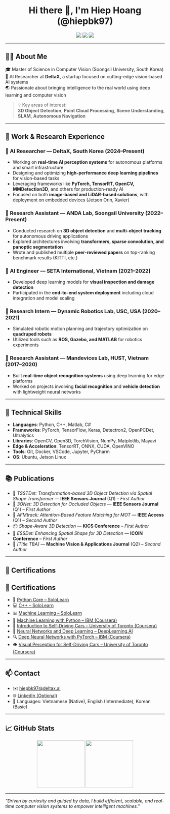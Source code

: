 <h1 align="center">Hi there 👋, I'm Hiep Hoang (@hiepbk97)</h1>

<p align="center">
  <img src="https://img.shields.io/badge/AI%20Researcher-DeltaX-blue" />
  <img src="https://img.shields.io/badge/MSc-Soongsil%20University-orange" />
  <img src="https://img.shields.io/badge/Computer%20Vision-3D%20AI%20Systems-green" />
</p>

---

## 👨‍💻 About Me

🎓 Master of Science in Computer Vision (Soongsil University, South Korea)  
💼 AI Researcher at **DeltaX**, a startup focused on cutting-edge vision-based AI systems  
🌏 Passionate about bringing intelligence to the real world using deep learning and computer vision  

> 💡 Key areas of interest:  
> **3D Object Detection**, **Point Cloud Processing**, **Scene Understanding**, **SLAM**, **Autonomous Navigation**

---

## 🔬 Work & Research Experience

### 🔹 AI Researcher — DeltaX, South Korea (2024–Present)

- Working on **real-time AI perception systems** for autonomous platforms and smart infrastructure
- Designing and optimizing **high-performance deep learning pipelines** for vision-based tasks
- Leveraging frameworks like **PyTorch, TensorRT, OpenCV, MMDetection3D**, and others for production-ready AI
- Focused on both **image-based and LiDAR-based solutions**, with deployment on embedded devices (Jetson Orin, Xavier)

### 🔹 Research Assistant — ANDA Lab, Soongsil University (2022–Present)

- Conducted research on **3D object detection** and **multi-object tracking** for autonomous driving applications  
- Explored architectures involving **transformers, sparse convolution, and panoptic segmentation**
- Wrote and published multiple **peer-reviewed papers** on top-ranking benchmark results (KITTI, etc.)

### 🔹 AI Engineer — SETA International, Vietnam (2021–2022)

- Developed deep learning models for **visual inspection and damage detection**
- Participated in the **end-to-end system deployment** including cloud integration and model scaling

### 🔹 Research Intern — Dynamic Robotics Lab, USC, USA (2020–2021)

- Simulated robotic motion planning and trajectory optimization on **quadruped robots**
- Utilized tools such as **ROS, Gazebo, and MATLAB** for robotics experiments

### 🔹 Research Assistant — Mandevices Lab, HUST, Vietnam (2017–2020)

- Built **real-time object recognition systems** using deep learning for edge platforms
- Worked on projects involving **facial recognition** and **vehicle detection** with lightweight neural networks

---

## 🧠 Technical Skills

- **Languages**: Python, C++, Matlab, C#
- **Frameworks**: PyTorch, TensorFlow, Keras, Detectron2, OpenPCDet, Ultralytics
- **Libraries**: OpenCV, Open3D, TorchVision, NumPy, Matplotlib, Mayavi
- **Edge & Acceleration**: TensorRT, ONNX, CUDA, OpenVINO
- **Tools**: Git, Docker, VSCode, Jupyter, PyCharm
- **OS**: Ubuntu, Jetson Linux

---

## 📚 Publications

- 🏅 *TSSTDet: Transformation-based 3D Object Detection via Spatial Shape Transformer* — **IEEE Sensors Journal** (Q1) – *First Author*
- 🏅 *3ONet: 3D Detection for Occluded Objects* — **IEEE Sensors Journal** (Q1) – *First Author*
- 🧠 *AFMtrack: Attention-Based Feature Matching for MOT* — **IEEE Access** (Q1) – *Second Author*
- 📦 *Shape-Aware 3D Detection* — **KICS Conference** – *First Author*
- 🧩 *ESSDet: Enhancing Spatial Shape for 3D Detection* — **ICOIN Conference** – *First Author*
- 🧠 *[Title TBA]* — **Machine Vision & Applications Journal** (Q2) – *Second Author*

---

## 📜 Certifications 
## 📜 Certifications
- 🐍 [Python Core – SoloLearn](https://www.sololearn.com/certificates/CC-GE7BBX5A)
- 💻 [C++ – SoloLearn](https://www.sololearn.com/certificates/CC-NMWQW7VX)
- 📊 [Machine Learning – SoloLearn](https://www.sololearn.com/certificates/CT-CQAA2UKN)
- 🧠 [Machine Learning with Python – IBM (Coursera)](https://www.coursera.org/learn/machine-learning-with-python)
- 🚗 [Introduction to Self-Driving Cars – University of Toronto (Coursera)](https://www.coursera.org/learn/introduction-self-driving-cars)
- 🧠 [Neural Networks and Deep Learning – DeepLearning.AI](https://www.coursera.org/learn/neural-networks-deep-learning)
- 🔍 [Deep Neural Networks with PyTorch – IBM (Coursera)](https://www.coursera.org/learn/deep-neural-networks-with-pytorch)
- 👁️ [Visual Perception for Self-Driving Cars – University of Toronto (Coursera)](https://www.coursera.org/learn/visual-perception-self-driving-cars)


---

## 📫 Contact

- ✉️ hiepbk97@deltax.ai  
- 🌐 [LinkedIn (Optional)]([https://linkedin.com/in/hiepbk](https://www.linkedin.com/in/hiepbk97/))  
- 💬 Languages: Vietnamese (Native), English (Intermediate), Korean (Basic)

---

## 📈 GitHub Stats

<p align="center">
  <img src="https://github-readme-stats.vercel.app/api?username=hiepdtx&show_icons=true&theme=github_dark&hide_title=true" height="150"/>
  <img src="https://github-readme-stats.vercel.app/api/top-langs/?username=hiepdtx&layout=compact&theme=github_dark" height="150"/>
</p>

---

_“Driven by curiosity and guided by data, I build efficient, scalable, and real-time computer vision systems to empower intelligent machines.”_
